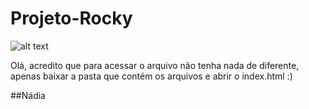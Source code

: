 # Projeto-Rocky
![alt text](https://1.bp.blogspot.com/-Eysi1_eZ0fU/YAiTEqrBiyI/AAAAAAAAA0s/TuJB74bfHWMRYi2y1Wzf9_bBTMx7IkXHgCLcBGAsYHQ/s1780/site-pinguins.png)

Olá, acredito que para acessar o arquivo não tenha nada de diferente, apenas baixar a pasta que contém os arquivos e abrir o index.html :) 

##Nádia
